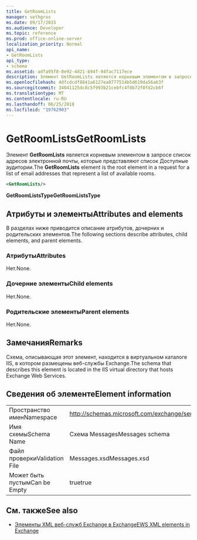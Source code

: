 ```yaml
---
title: GetRoomLists
manager: sethgros
ms.date: 09/17/2015
ms.audience: Developer
ms.topic: reference
ms.prod: office-online-server
localization_priority: Normal
api_name:
- GetRoomLists
api_type:
- schema
ms.assetid: adfa95f8-0e92-4d21-b94f-94fac7117ece
description: Элемент GetRoomLists является корневым элементом в запросе список адресов электронной почты, которые представляют список Доступные аудитории.
ms.openlocfilehash: 4dfcdcdf8841a6127ea0777514b5d619da56a63f
ms.sourcegitcommit: 34041125dc8c5f993b21cebfc4f8b72f0fd2cb6f
ms.translationtype: MT
ms.contentlocale: ru-RU
ms.lasthandoff: 06/25/2018
ms.locfileid: "19762903"
---
```

# <a name="getroomlists"></a><span data-ttu-id="379dc-103">GetRoomLists</span><span class="sxs-lookup"><span data-stu-id="379dc-103">GetRoomLists</span></span>

<span data-ttu-id="379dc-104">Элемент **GetRoomLists** является корневым элементом в запросе список адресов электронной почты, которые представляют список Доступные аудитории.</span><span class="sxs-lookup"><span data-stu-id="379dc-104">The **GetRoomLists** element is the root element in a request for a list of email addresses that represent a list of available rooms.</span></span> 
  
```XML
<GetRoomLists/>
```

 <span data-ttu-id="379dc-105">**GetRoomListsType**</span><span class="sxs-lookup"><span data-stu-id="379dc-105">**GetRoomListsType**</span></span>
## <a name="attributes-and-elements"></a><span data-ttu-id="379dc-106">Атрибуты и элементы</span><span class="sxs-lookup"><span data-stu-id="379dc-106">Attributes and elements</span></span>

<span data-ttu-id="379dc-107">В разделах ниже приводится описание атрибутов, дочерних и родительских элементов.</span><span class="sxs-lookup"><span data-stu-id="379dc-107">The following sections describe attributes, child elements, and parent elements.</span></span>
  
### <a name="attributes"></a><span data-ttu-id="379dc-108">Атрибуты</span><span class="sxs-lookup"><span data-stu-id="379dc-108">Attributes</span></span>

<span data-ttu-id="379dc-109">Нет.</span><span class="sxs-lookup"><span data-stu-id="379dc-109">None.</span></span>
  
### <a name="child-elements"></a><span data-ttu-id="379dc-110">Дочерние элементы</span><span class="sxs-lookup"><span data-stu-id="379dc-110">Child elements</span></span>

<span data-ttu-id="379dc-111">Нет.</span><span class="sxs-lookup"><span data-stu-id="379dc-111">None.</span></span>
  
### <a name="parent-elements"></a><span data-ttu-id="379dc-112">Родительские элементы</span><span class="sxs-lookup"><span data-stu-id="379dc-112">Parent elements</span></span>

<span data-ttu-id="379dc-113">Нет.</span><span class="sxs-lookup"><span data-stu-id="379dc-113">None.</span></span>
  
## <a name="remarks"></a><span data-ttu-id="379dc-114">Замечания</span><span class="sxs-lookup"><span data-stu-id="379dc-114">Remarks</span></span>

<span data-ttu-id="379dc-115">Схема, описывающая этот элемент, находится в виртуальном каталоге IIS, в котором размещены веб-службы Exchange.</span><span class="sxs-lookup"><span data-stu-id="379dc-115">The schema that describes this element is located in the IIS virtual directory that hosts Exchange Web Services.</span></span>
  
## <a name="element-information"></a><span data-ttu-id="379dc-116">Сведения об элементе</span><span class="sxs-lookup"><span data-stu-id="379dc-116">Element information</span></span>

|||
|:-----|:-----|
|<span data-ttu-id="379dc-117">Пространство имен</span><span class="sxs-lookup"><span data-stu-id="379dc-117">Namespace</span></span>  <br/> |http://schemas.microsoft.com/exchange/services/2006/messages  <br/> |
|<span data-ttu-id="379dc-118">Имя схемы</span><span class="sxs-lookup"><span data-stu-id="379dc-118">Schema Name</span></span>  <br/> |<span data-ttu-id="379dc-119">Схема Messages</span><span class="sxs-lookup"><span data-stu-id="379dc-119">Messages schema</span></span>  <br/> |
|<span data-ttu-id="379dc-120">Файл проверки</span><span class="sxs-lookup"><span data-stu-id="379dc-120">Validation File</span></span>  <br/> |<span data-ttu-id="379dc-121">Messages.xsd</span><span class="sxs-lookup"><span data-stu-id="379dc-121">Messages.xsd</span></span>  <br/> |
|<span data-ttu-id="379dc-122">Может быть пустым</span><span class="sxs-lookup"><span data-stu-id="379dc-122">Can be Empty</span></span>  <br/> |<span data-ttu-id="379dc-123">true</span><span class="sxs-lookup"><span data-stu-id="379dc-123">true</span></span>  <br/> |
   
## <a name="see-also"></a><span data-ttu-id="379dc-124">См. также</span><span class="sxs-lookup"><span data-stu-id="379dc-124">See also</span></span>



- [<span data-ttu-id="379dc-125">Элементы XML веб-служб Exchange в Exchange</span><span class="sxs-lookup"><span data-stu-id="379dc-125">EWS XML elements in Exchange</span></span>](ews-xml-elements-in-exchange.md)


